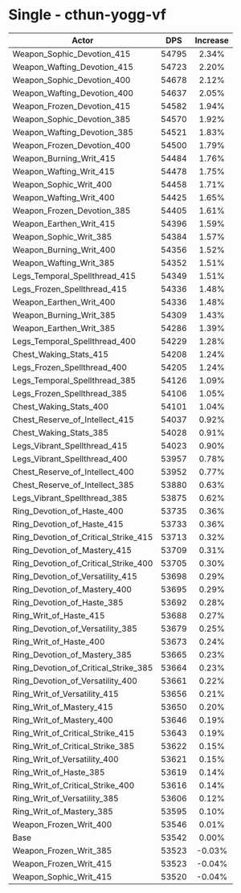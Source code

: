 # Single - cthun-yogg-vf
| Actor | DPS | Increase |
|---|:---:|:---:|
|Weapon_Sophic_Devotion_415|54795|2.34%|
|Weapon_Wafting_Devotion_415|54723|2.20%|
|Weapon_Sophic_Devotion_400|54678|2.12%|
|Weapon_Wafting_Devotion_400|54637|2.05%|
|Weapon_Frozen_Devotion_415|54582|1.94%|
|Weapon_Sophic_Devotion_385|54570|1.92%|
|Weapon_Wafting_Devotion_385|54521|1.83%|
|Weapon_Frozen_Devotion_400|54500|1.79%|
|Weapon_Burning_Writ_415|54484|1.76%|
|Weapon_Wafting_Writ_415|54478|1.75%|
|Weapon_Sophic_Writ_400|54458|1.71%|
|Weapon_Wafting_Writ_400|54425|1.65%|
|Weapon_Frozen_Devotion_385|54405|1.61%|
|Weapon_Earthen_Writ_415|54396|1.59%|
|Weapon_Sophic_Writ_385|54384|1.57%|
|Weapon_Burning_Writ_400|54356|1.52%|
|Weapon_Wafting_Writ_385|54352|1.51%|
|Legs_Temporal_Spellthread_415|54349|1.51%|
|Legs_Frozen_Spellthread_415|54336|1.48%|
|Weapon_Earthen_Writ_400|54336|1.48%|
|Weapon_Burning_Writ_385|54309|1.43%|
|Weapon_Earthen_Writ_385|54286|1.39%|
|Legs_Temporal_Spellthread_400|54229|1.28%|
|Chest_Waking_Stats_415|54208|1.24%|
|Legs_Frozen_Spellthread_400|54205|1.24%|
|Legs_Temporal_Spellthread_385|54126|1.09%|
|Legs_Frozen_Spellthread_385|54106|1.05%|
|Chest_Waking_Stats_400|54101|1.04%|
|Chest_Reserve_of_Intellect_415|54037|0.92%|
|Chest_Waking_Stats_385|54028|0.91%|
|Legs_Vibrant_Spellthread_415|54023|0.90%|
|Legs_Vibrant_Spellthread_400|53957|0.78%|
|Chest_Reserve_of_Intellect_400|53952|0.77%|
|Chest_Reserve_of_Intellect_385|53880|0.63%|
|Legs_Vibrant_Spellthread_385|53875|0.62%|
|Ring_Devotion_of_Haste_400|53735|0.36%|
|Ring_Devotion_of_Haste_415|53733|0.36%|
|Ring_Devotion_of_Critical_Strike_415|53713|0.32%|
|Ring_Devotion_of_Mastery_415|53709|0.31%|
|Ring_Devotion_of_Critical_Strike_400|53705|0.30%|
|Ring_Devotion_of_Versatility_415|53698|0.29%|
|Ring_Devotion_of_Mastery_400|53695|0.29%|
|Ring_Devotion_of_Haste_385|53692|0.28%|
|Ring_Writ_of_Haste_415|53688|0.27%|
|Ring_Devotion_of_Versatility_385|53679|0.25%|
|Ring_Writ_of_Haste_400|53673|0.24%|
|Ring_Devotion_of_Mastery_385|53665|0.23%|
|Ring_Devotion_of_Critical_Strike_385|53664|0.23%|
|Ring_Devotion_of_Versatility_400|53661|0.22%|
|Ring_Writ_of_Versatility_415|53656|0.21%|
|Ring_Writ_of_Mastery_415|53650|0.20%|
|Ring_Writ_of_Mastery_400|53646|0.19%|
|Ring_Writ_of_Critical_Strike_415|53643|0.19%|
|Ring_Writ_of_Critical_Strike_385|53622|0.15%|
|Ring_Writ_of_Versatility_400|53621|0.15%|
|Ring_Writ_of_Haste_385|53619|0.14%|
|Ring_Writ_of_Critical_Strike_400|53616|0.14%|
|Ring_Writ_of_Versatility_385|53606|0.12%|
|Ring_Writ_of_Mastery_385|53595|0.10%|
|Weapon_Frozen_Writ_400|53546|0.01%|
|Base|53542|0.00%|
|Weapon_Frozen_Writ_385|53523|-0.03%|
|Weapon_Frozen_Writ_415|53523|-0.04%|
|Weapon_Sophic_Writ_415|53520|-0.04%|
